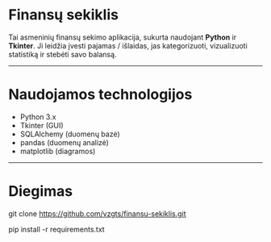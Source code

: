 # Finansų sekiklis

Tai asmeninių finansų sekimo aplikacija, sukurta naudojant **Python** ir **Tkinter**.
Ji leidžia įvesti pajamas / išlaidas, jas kategorizuoti, vizualizuoti statistiką ir stebėti savo balansą.

---

# Naudojamos technologijos

- Python 3.x
- Tkinter (GUI)
- SQLAlchemy (duomenų bazė)
- pandas (duomenų analizė)
- matplotlib (diagramos)

---

# Diegimas

git clone https://github.com/vzgts/finansu-sekiklis.git

pip install -r requirements.txt

